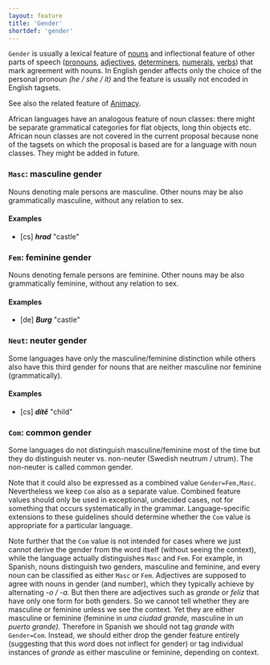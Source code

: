 ```yaml
---
layout: feature
title: 'Gender'
shortdef: 'gender'
---
```


`Gender` is usually a lexical feature of [nouns](u-pos/NOUN) and inflectional feature
of other parts of speech ([pronouns](u-pos/PRON),
[adjectives](u-pos/ADJ), [determiners](u-pos/DET), [numerals](u-pos/NUM),
[verbs](u-pos/VERB)) that mark agreement with
nouns. In English gender affects only the choice of the personal
pronoun _(he / she / it)_ and the feature is usually not encoded in
English tagsets.

See also the related feature of [Animacy]().

African languages have an analogous feature of noun classes: there
might be separate grammatical categories for flat objects, long thin
objects etc. African noun classes are not covered in the current
proposal because none of the tagsets on which the proposal is based
are for a language with noun classes. They might be added in future.

### `Masc`: masculine gender

Nouns denoting male persons are masculine. Other nouns may be also
grammatically masculine, without any relation to sex.

#### Examples

* [cs] _<b>hrad</b>_ "castle"

### `Fem`: feminine gender

Nouns denoting female persons are feminine. Other nouns may be also
grammatically feminine, without any relation to sex.

#### Examples

* [de] _<b>Burg</b>_ "castle"

### `Neut`: neuter gender

Some languages have only the masculine/feminine distinction while
others also have this third gender for nouns that are neither
masculine nor feminine (grammatically).

#### Examples

* [cs] _<b>dítě</b>_ "child"

### `Com`: common gender

Some languages do not distinguish masculine/feminine most of the time
but they do distinguish neuter vs. non-neuter (Swedish neutrum /
utrum). The non-neuter is called common gender.

Note that it could also be expressed as a combined value
`Gender=Fem,Masc`. Nevertheless we keep `Com` also as a separate
value. Combined feature values should only be used in exceptional,
undecided cases, not for something that occurs systematically in the
grammar. Language-specific extensions to these guidelines should
determine whether the `Com` value is appropriate for a particular
language.

Note further that the `Com` value is not intended for cases where
we just cannot derive the gender from the word itself (without seeing the context),
while the language actually distinguishes `Masc` and `Fem`.
For example, in Spanish, nouns distinguish two genders, masculine and feminine, and
every noun can be classified as either `Masc` or `Fem`. Adjectives are supposed to
agree with nouns in gender (and number), which they typically achieve by alternating _-o / -a._
But then there are adjectives such as _grande_ or _feliz_ that have only one form for both genders.
So we cannot tell whether they are masculine or feminine unless we see the context.
Yet they are either masculine or feminine (feminine in _una ciudad grande,_ masculine in _un puerto grande)._
Therefore in Spanish we should not tag _grande_ with `Gender=Com`.
Instead, we should either drop the gender feature entirely
(suggesting that this word does not inflect for gender)
or tag individual instances of _grande_ as either masculine or feminine, depending on context.

